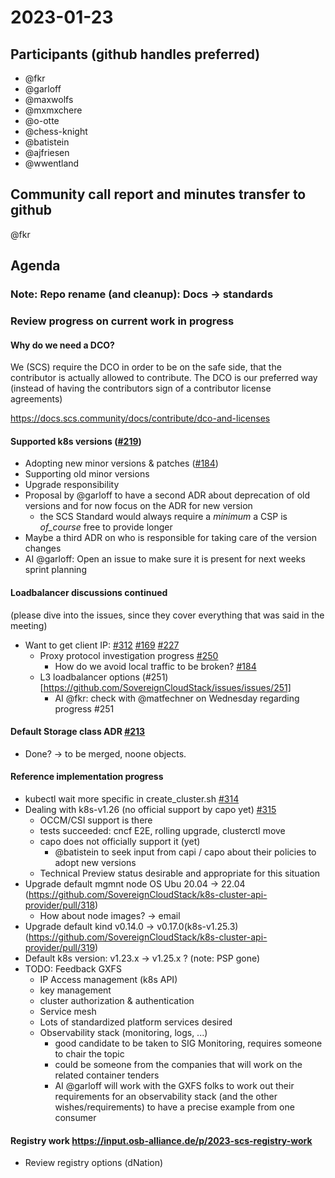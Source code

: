 # 2023-01-23
## Participants (github handles preferred)
* @fkr
* @garloff
* @maxwolfs
* @mxmxchere
* @o-otte
* @chess-knight
* @batistein
* @ajfriesen
* @wwentland

## Community call report and minutes transfer to github
 @fkr

## Agenda

### Note: Repo rename (and cleanup): Docs -> standards
### Review progress on current work in progress

#### Why do we need a DCO?

We (SCS) require the DCO in order to be on the safe side, that the contributor is actually allowed to contribute.
The DCO is our preferred way (instead of having the contributors sign of a contributor license agreements)

https://docs.scs.community/docs/contribute/dco-and-licenses

#### Supported k8s versions ([#219](https://github.com/SovereignCloudStack/issues/issues/219))
* Adopting new minor versions & patches ([#184](https://github.com/SovereignCloudStack/standards/pull/184))
* Supporting old minor versions
* Upgrade responsibility
* Proposal by @garloff to have a second ADR about deprecation of old versions and for now focus on the ADR for new version
  * the SCS Standard would always require a _minimum_ a CSP is _of_course_ free to provide longer
* Maybe a third ADR on who is responsible for taking care of the version changes
* AI @garloff: Open an issue to make sure it is present for next weeks sprint planning


#### Loadbalancer discussions continued
(please dive into the issues, since they cover everything that was said in the meeting)
* Want to get client IP: [#312](https://github.com/SovereignCloudStack/k8s-cluster-api-provider/issues/312)
	[#169](https://github.com/SovereignCloudStack/standards/pull/169) [#227](https://github.com/SovereignCloudStack/issues/issues/227)
	* Proxy protocol investigation progress [#250](https://github.com/SovereignCloudStack/issues/issues/250)
		* How do we avoid local traffic to be broken? [#184](https://github.com/SovereignCloudStack/k8s-cluster-api-provider/issues/184)
	* L3 loadbalancer options (#251)[https://github.com/SovereignCloudStack/issues/issues/251]
	  * AI @fkr: check with @matfechner on Wednesday regarding progress #251

#### Default Storage class ADR [#213](https://github.com/SovereignCloudStack/issues/issues/213)
* Done? -> to be merged, noone objects.


#### Reference implementation progress
* kubectl wait more specific in create_cluster.sh [#314](https://github.com/SovereignCloudStack/k8s-cluster-api-provider/pull/314)
* Dealing with k8s-v1.26 (no official support by capo yet) [#315](https://github.com/SovereignCloudStack/k8s-cluster-api-provider/pull/315)
  * OCCM/CSI support is there
  * tests succeeded: cncf E2E, rolling upgrade, clusterctl move
  * capo does not officially support it (yet)
    * @batistein to seek input from capi / capo about their policies to adopt new versions
  * Technical Preview status desirable and appropriate for this situation
* Upgrade default mgmnt node OS Ubu 20.04 -> 22.04 (https://github.com/SovereignCloudStack/k8s-cluster-api-provider/pull/318)
  * How about node images? -> email
* Upgrade default kind v0.14.0 -> v0.17.0(k8s-v1.25.3) (https://github.com/SovereignCloudStack/k8s-cluster-api-provider/pull/319)
* Default k8s version: v1.23.x -> v1.25.x ? (note: PSP gone)
* TODO: Feedback GXFS
  * IP Access management (k8s API)
  *  key management
  *  cluster authorization & authentication
  *  Service mesh
  *  Lots of standardized platform services desired
  * Observability stack (monitoring, logs, ...)
    * good candidate to be taken to SIG Monitoring, requires someone to chair the topic
	* could be someone from the companies that will work on the related container tenders
	* AI @garloff will work with the GXFS folks to work out their requirements for an observability stack (and the other wishes/requirements) to have a precise example from one consumer
	

#### Registry work https://input.osb-alliance.de/p/2023-scs-registry-work
* Review registry options (dNation)

